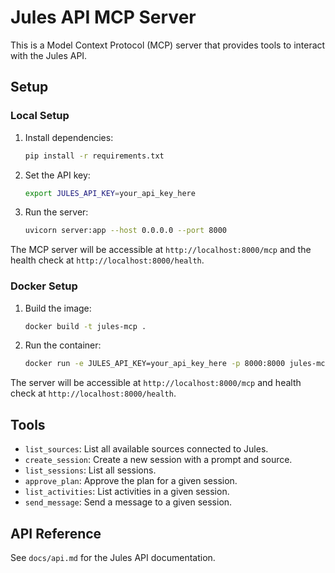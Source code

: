 # Jules API MCP Server

This is a Model Context Protocol (MCP) server that provides tools to interact with the Jules API.

## Setup

### Local Setup

1. Install dependencies:

   ```bash
   pip install -r requirements.txt
   ```

2. Set the API key:

   ```bash
   export JULES_API_KEY=your_api_key_here
   ```

3. Run the server:

   ```bash
   uvicorn server:app --host 0.0.0.0 --port 8000
   ```

The MCP server will be accessible at `http://localhost:8000/mcp` and the health check at `http://localhost:8000/health`.

### Docker Setup

1. Build the image:

   ```bash
   docker build -t jules-mcp .
   ```

2. Run the container:

   ```bash
   docker run -e JULES_API_KEY=your_api_key_here -p 8000:8000 jules-mcp
   ```

The server will be accessible at `http://localhost:8000/mcp` and health check at `http://localhost:8000/health`.

## Tools

- `list_sources`: List all available sources connected to Jules.
- `create_session`: Create a new session with a prompt and source.
- `list_sessions`: List all sessions.
- `approve_plan`: Approve the plan for a given session.
- `list_activities`: List activities in a given session.
- `send_message`: Send a message to a given session.

## API Reference

See `docs/api.md` for the Jules API documentation.
